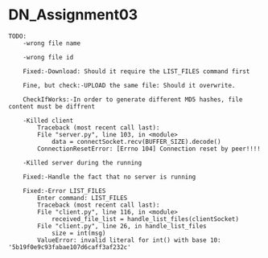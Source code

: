 # DN_Assignment03
    TODO:
        -wrong file name
        
        -wrong file id

        Fixed:-Download: Should it require the LIST_FILES command first
        
        Fine, but check:-UPLOAD the same file: Should it overwrite.

        CheckIfWorks:-In order to generate different MD5 hashes, file content must be diffrent

        -Killed client
            Traceback (most recent call last):
            File "server.py", line 103, in <module>
                data = connectSocket.recv(BUFFER_SIZE).decode()
            ConnectionResetError: [Errno 104] Connection reset by peer!!!!

        -Killed server during the running

        Fixed:-Handle the fact that no server is running

        Fixed:-Error LIST_FILES
            Enter command: LIST_FILES
            Traceback (most recent call last):
            File "client.py", line 116, in <module>
                received_file_list = handle_list_files(clientSocket)
            File "client.py", line 26, in handle_list_files
                size = int(msg)
            ValueError: invalid literal for int() with base 10: '5b19f0e9c93fabae107d6caff3af232c'